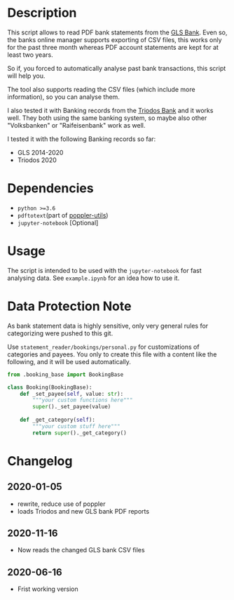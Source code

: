 # Description
This script allows to read PDF bank statements from the [GLS Bank](https://www.gls.de/). 
Even so, the banks online manager supports exporting of CSV files, this works only for the past three month whereas PDF
account statements are kept for at least two years.

So if, you forced to automatically analyse past bank transactions, this script will help you.

The tool also supports reading the CSV files (which include more information), so you can analyse them.

I also tested it with Banking records from the [Triodos Bank](https://www.triodos.de/)
and it works well. They both using the same banking system, so maybe also other 
"Volksbanken" or "Raifeisenbank" work as well.

I tested it with the following Banking records so far:
* GLS 2014-2020
* Triodos 2020

# Dependencies
* `python >=3.6 `
* `pdftotext`(part of [poppler-utils](https://poppler.freedesktop.org/)) 
* `jupyter-notebook` [Optional]
 

# Usage
The script is intended to be used with the `jupyter-notebook` for fast analysing data.
See `example.ipynb` for an idea how to use it.

# Data Protection Note
As bank statement data is highly sensitive, only very general rules for categorizing were pushed to this git.

Use `statement_reader/bookings/personal.py` for customizations of categories and payees.
You only to create this file with a content like the following, and it will be used automatically.

```python
from .booking_base import BookingBase

class Booking(BookingBase):
    def _set_payee(self, value: str):
        """your custom functions here"""
        super()._set_payee(value)
        
    def _get_category(self):
        """your custom stuff here"""
        return super()._get_category()

``` 

# Changelog
## 2020-01-05
 * rewrite, reduce use of poppler
 * loads Triodos and new GLS bank PDF reports
## 2020-11-16
 * Now reads the changed GLS bank CSV files
## 2020-06-16
 * Frist working version

